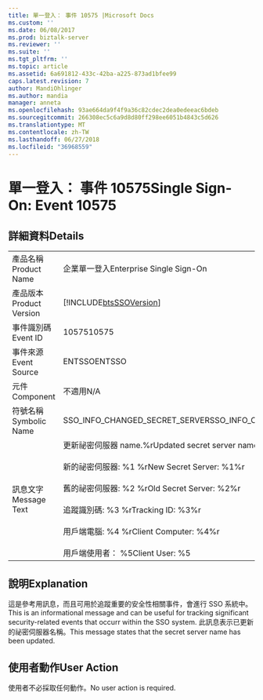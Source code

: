 ```yaml
---
title: 單一登入： 事件 10575 |Microsoft Docs
ms.custom: ''
ms.date: 06/08/2017
ms.prod: biztalk-server
ms.reviewer: ''
ms.suite: ''
ms.tgt_pltfrm: ''
ms.topic: article
ms.assetid: 6a691812-433c-42ba-a225-873ad1bfee99
caps.latest.revision: 7
author: MandiOhlinger
ms.author: mandia
manager: anneta
ms.openlocfilehash: 93ae664da9f4f9a36c82cdec2dea0edeeac6bdeb
ms.sourcegitcommit: 266308ec5c6a9d8d80ff298ee6051b4843c5d626
ms.translationtype: MT
ms.contentlocale: zh-TW
ms.lasthandoff: 06/27/2018
ms.locfileid: "36968559"
---
```

# <a name="single-sign-on-event-10575"></a><span data-ttu-id="7b5b1-102">單一登入： 事件 10575</span><span class="sxs-lookup"><span data-stu-id="7b5b1-102">Single Sign-On: Event 10575</span></span>
## <a name="details"></a><span data-ttu-id="7b5b1-103">詳細資料</span><span class="sxs-lookup"><span data-stu-id="7b5b1-103">Details</span></span>  
  
|                 |                                                                                                                                                                                                   |
|-----------------|---------------------------------------------------------------------------------------------------------------------------------------------------------------------------------------------------|
|  <span data-ttu-id="7b5b1-104">產品名稱</span><span class="sxs-lookup"><span data-stu-id="7b5b1-104">Product Name</span></span>   |                                                                                     <span data-ttu-id="7b5b1-105">企業單一登入</span><span class="sxs-lookup"><span data-stu-id="7b5b1-105">Enterprise Single Sign-On</span></span>                                                                                     |
| <span data-ttu-id="7b5b1-106">產品版本</span><span class="sxs-lookup"><span data-stu-id="7b5b1-106">Product Version</span></span> |                                                                    [!INCLUDE[btsSSOVersion](../includes/btsssoversion-md.md)]                                                                     |
|    <span data-ttu-id="7b5b1-107">事件識別碼</span><span class="sxs-lookup"><span data-stu-id="7b5b1-107">Event ID</span></span>     |                                                                                               <span data-ttu-id="7b5b1-108">10575</span><span class="sxs-lookup"><span data-stu-id="7b5b1-108">10575</span></span>                                                                                               |
|  <span data-ttu-id="7b5b1-109">事件來源</span><span class="sxs-lookup"><span data-stu-id="7b5b1-109">Event Source</span></span>   |                                                                                              <span data-ttu-id="7b5b1-110">ENTSSO</span><span class="sxs-lookup"><span data-stu-id="7b5b1-110">ENTSSO</span></span>                                                                                               |
|    <span data-ttu-id="7b5b1-111">元件</span><span class="sxs-lookup"><span data-stu-id="7b5b1-111">Component</span></span>    |                                                                                                <span data-ttu-id="7b5b1-112">不適用</span><span class="sxs-lookup"><span data-stu-id="7b5b1-112">N/A</span></span>                                                                                                |
|  <span data-ttu-id="7b5b1-113">符號名稱</span><span class="sxs-lookup"><span data-stu-id="7b5b1-113">Symbolic Name</span></span>  |                                                                                  <span data-ttu-id="7b5b1-114">SSO_INFO_CHANGED_SECRET_SERVER</span><span class="sxs-lookup"><span data-stu-id="7b5b1-114">SSO_INFO_CHANGED_SECRET_SERVER</span></span>                                                                                   |
|  <span data-ttu-id="7b5b1-115">訊息文字</span><span class="sxs-lookup"><span data-stu-id="7b5b1-115">Message Text</span></span>   | <span data-ttu-id="7b5b1-116">更新祕密伺服器 name.%r</span><span class="sxs-lookup"><span data-stu-id="7b5b1-116">Updated secret server name.%r</span></span><br /><br /> <span data-ttu-id="7b5b1-117">新的祕密伺服器: %1 %r</span><span class="sxs-lookup"><span data-stu-id="7b5b1-117">New Secret Server: %1%r</span></span><br /><br /> <span data-ttu-id="7b5b1-118">舊的祕密伺服器: %2 %r</span><span class="sxs-lookup"><span data-stu-id="7b5b1-118">Old Secret Server: %2%r</span></span><br /><br /> <span data-ttu-id="7b5b1-119">追蹤識別碼: %3 %r</span><span class="sxs-lookup"><span data-stu-id="7b5b1-119">Tracking ID: %3%r</span></span><br /><br /> <span data-ttu-id="7b5b1-120">用戶端電腦: %4 %r</span><span class="sxs-lookup"><span data-stu-id="7b5b1-120">Client Computer: %4%r</span></span><br /><br /> <span data-ttu-id="7b5b1-121">用戶端使用者： %5</span><span class="sxs-lookup"><span data-stu-id="7b5b1-121">Client User: %5</span></span> |
  
## <a name="explanation"></a><span data-ttu-id="7b5b1-122">說明</span><span class="sxs-lookup"><span data-stu-id="7b5b1-122">Explanation</span></span>  
 <span data-ttu-id="7b5b1-123">這是參考用訊息，而且可用於追蹤重要的安全性相關事件，會進行 SSO 系統中。</span><span class="sxs-lookup"><span data-stu-id="7b5b1-123">This is an informational message and can be useful for tracking significant security-related events that occurr within the SSO system.</span></span> <span data-ttu-id="7b5b1-124">此訊息表示已更新的祕密伺服器名稱。</span><span class="sxs-lookup"><span data-stu-id="7b5b1-124">This message states that the secret server name has been updated.</span></span>  
  
## <a name="user-action"></a><span data-ttu-id="7b5b1-125">使用者動作</span><span class="sxs-lookup"><span data-stu-id="7b5b1-125">User Action</span></span>  
 <span data-ttu-id="7b5b1-126">使用者不必採取任何動作。</span><span class="sxs-lookup"><span data-stu-id="7b5b1-126">No user action is required.</span></span>